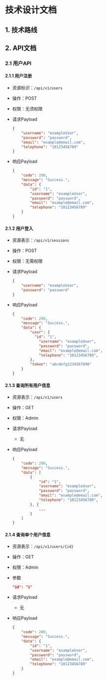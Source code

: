 # 技术设计文档

## 1. 技术路线

## 2. API文档

### 2.1 用户API

#### 2.1.1 用户注册

* 资源标识：`/api/v1/users`

* 操作：POST

* 权限：无须权限

* 请求Payload

  ```json
  {
      "username": "exampleUser",
      "password": "password",
      "email": "example@email.com",
      "telephone": "10123456789"
  }
  ```

* 响应Payload

  ```json
  {
      "code": 200,
      "message": "Success.",
      "data": {
          "id": "1",
          "username": "exampleUser",
          "password": "password",
          "email": "example@email.com",
          "telephone": "10123456789"
      }
  }
  ```

#### 2.1.2 用户登入

* 资源表示：`/api/v1/sessions`

* 操作：POST

* 权限：无需权限

* 请求Payload

  ```json
  {
      "username": "exampleUser",
      "password": "password"
  }
  ```

* 响应Payload

  ```json
  {
      "code": 200,
      "message": "Success.",
      "data": {
          "user": {
          	"id": "1",
              "username": "exampleUser",
              "password": "password",
              "email": "example@email.com",
              "telephone": "10123456789", 
          },
          "token": "abcdefg1234567890"
      }
  }
  ```

#### 2.1.3 查询所有用户信息

* 资源表示：`/api/v1/users`

* 操作：GET

* 权限：Admin

* 请求Payload

  * 无

* 响应Payload

  ```json
  {
      "code": 200,
      "message": "Success.",
      "data": [
          {
              "id": "1",
              "username": "exampleUser",
              "password": "password",
              "email": "example@email.com",
              "telephone": "10123456789",
          }, {
              ...
          }
      ]
  }
  ```

#### 2.1.4 查询单个用户信息

* 资源表示：`/api/v1/users/{id}`

* 操作：GET

* 权限：Admin

* 参数

  ```json
  "id": "1"
  ```
  
* 请求Payload

  * 无

* 响应Payload

  ```json
  {
      "code": 200,
      "message": "Success.",
      "data": {
          "id": "1",
          "username": "exampleUser",
          "password": "password",
          "email": "example@email.com",
          "telephone": "10123456789"
      }
  }
  ```